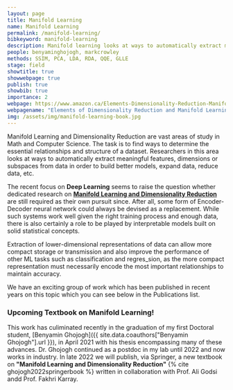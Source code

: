 ```yaml
---
layout: page
title: Manifold Learning
name: Manifold Learning
permalink: /manifold-learning/
bibkeyword: manifold-learning
description: Manifold learning looks at ways to automatically extract meaningful features, dimensions or subspaces from data in order to build better models, expand data, reduce data, etc.
people: benyaminghojogh, markcrowley
methods: SSIM, PCA, LDA, RDA, QQE, GLLE
stage: field
showtitle: true
showwebpage: true
publish: true
showbib: true
importance: 2
webpage: https://www.amazon.ca/Elements-Dimensionality-Reduction-Manifold-Learning/dp/3031106016/ref=sr_1_1?keywords=9783031106019&linkCode=qs&qid=1659572815&returnFromLogin=1&s=books&sr=1-1
webpagename: "Elements of Dimensionality Reduction and Manifold Learning" (Amazon)
img: /assets/img/manifold-learning-book.jpg
---
```


Manifold Learning and Dimensionality Reduction are vast areas of study in Math and Computer Science. The task is to find ways to determine the essential relationships and structure of a dataset. Researchers in this area looks at ways to automatically extract meaningful features, dimensions or subspaces from data in order to build better models, expand data, reduce data, etc.


The recent focus on **Deep Learning** seems to raise the question whether
dedicated research on **[Manifold Learning and Dimensionality Reduction](manifold-learning)** are still required as their own pursuit since. After all, some form of Encoder-Decoder neural network could always be devised as a replacement.
While such systems work well given the right training process and enough data, there is also certainly a role to
be played by interpretable models built on solid statistical concepts. 

Extraction of lower-dimensional representations of data can allow more compact storage or transmission and
also improve the performance of other ML tasks such as classification and regres_sion, as the more compact representation
must necessarily encode the most important relationships to maintain accuracy. 

We have an exciting group of work which has been published in recent years on this topic which you can see below in the Publications list.

### Upcoming Textbook on Manifold Learning!

This work has culiminated recently in the graduation of my first Doctoral student, [Benyamin Ghojogh]({{ site.data.coauthors["Benyamin Ghojogh"].url }}), in April 2021 with his thesis encompassing many of these advances.
Dr. Ghojogh continued as a postdoc in my lab until 2022 and now works in industry. In late 2022 we will publish, via Springer, a new textbook on **"Manifold Learning and Dimensionality Reduction"** {% cite ghojogh2022springerbook %} written in collaboration with Prof. Ali Godsi andd Prof. Fakhri Karray.

